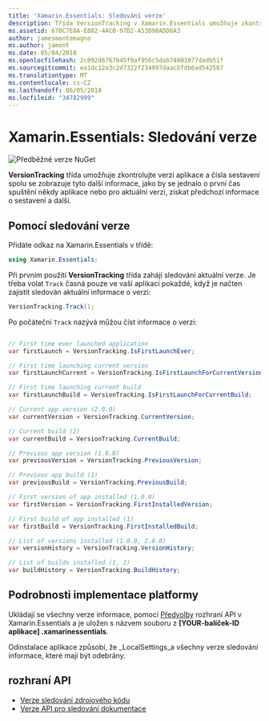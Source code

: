 ```yaml
---
title: 'Xamarin.Essentials: Sledování verze'
description: Třída VersionTracking v Xamarin.Essentials umožňuje zkontrolujte verzi aplikace a čísla sestavení spolu se zobrazuje tyto další informace, jako by se jednalo o první čas spuštění někdy aplikace nebo pro aktuální verzi, získat předchozího sestavení informace a další.
ms.assetid: 670C7E8A-E882-4AC0-97D2-A53D90ADD6A3
author: jamesmontemagno
ms.author: jamont
ms.date: 05/04/2018
ms.openlocfilehash: 2c092d6767045f0af956c5dab74801077dadb51f
ms.sourcegitcommit: ea1dc12a3c2d7322f234997daacbfdb6ad542507
ms.translationtype: MT
ms.contentlocale: cs-CZ
ms.lasthandoff: 06/05/2018
ms.locfileid: "34782999"
---
```

# <a name="xamarinessentials-version-tracking"></a>Xamarin.Essentials: Sledování verze

![Předběžné verze NuGet](~/media/shared/pre-release.png)

**VersionTracking** třída umožňuje zkontrolujte verzi aplikace a čísla sestavení spolu se zobrazuje tyto další informace, jako by se jednalo o první čas spuštění někdy aplikace nebo pro aktuální verzi, získat předchozí informace o sestavení a další.

## <a name="using-version-tracking"></a>Pomocí sledování verze

Přidáte odkaz na Xamarin.Essentials v třídě:

```csharp
using Xamarin.Essentials;
```

Při prvním použití **VersionTracking** třída zahájí sledování aktuální verze. Je třeba volat `Track` časná pouze ve vaší aplikaci pokaždé, když je načten zajistit sledován aktuální informace o verzi:

```csharp
VersionTracking.Track();
```

Po počáteční `Track` nazývá můžou číst informace o verzi:

```csharp

// First time ever launched application
var firstLaunch = VersionTracking.IsFirstLaunchEver;

// First time launching current version
var firstLaunchCurrent = VersionTracking.IsFirstLaunchForCurrentVersion;

// First time launching current build
var firstLaunchBuild = VersionTracking.IsFirstLaunchForCurrentBuild;

// Current app version (2.0.0)
var currentVersion = VersionTracking.CurrentVersion;

// Current build (2)
var currentBuild = VersionTracking.CurrentBuild;

// Previous app version (1.0.0)
var previousVersion = VersionTracking.PreviousVersion;

// Previous app build (1)
var previousBuild = VersionTracking.PreviousBuild;

// First version of app installed (1.0.0)
var firstVersion = VersionTracking.FirstInstalledVersion;

// First build of app installed (1)
var firstBuild = VersionTracking.FirstInstalledBuild;

// List of versions installed (1.0.0, 2.0.0)
var versionHistory = VersionTracking.VersionHistory;

// List of builds installed (1, 2)
var buildHistory = VersionTracking.BuildHistory;
```

## <a name="platform-implementation-specifics"></a>Podrobnosti implementace platformy

Ukládají se všechny verze informace, pomocí [Předvolby](preferences.md) rozhraní API v Xamarin.Essentials a je uložen s názvem souboru z **[YOUR-balíček-ID aplikace] .xamarinessentials**.

Odinstalace aplikace způsobí, že _LocalSettings_a všechny verze sledování informace, které mají být odebrány.

## <a name="api"></a>rozhraní API

- [Verze sledování zdrojového kódu](https://github.com/xamarin/Essentials/tree/master/Xamarin.Essentials/VersionTracking)
- [Verze API pro sledování dokumentace](xref:Xamarin.Essentials.VersionTracking)
